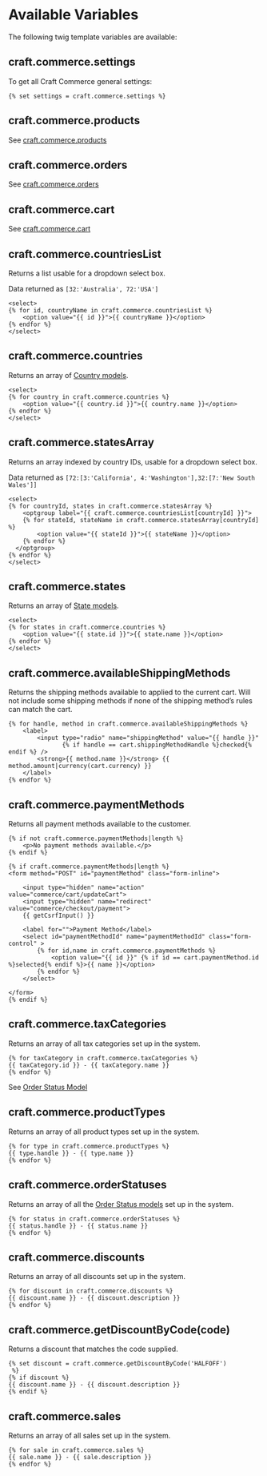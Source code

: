 # Available Variables

The following twig template variables are available:

## craft.commerce.settings

To get all Craft Commerce general settings:

```twig
{% set settings = craft.commerce.settings %}
```

## craft.commerce.products

See [craft.commerce.products](craft-commerce-products.md)

## craft.commerce.orders

See [craft.commerce.orders](craft-commerce-orders.md)

## craft.commerce.cart

See [craft.commerce.cart](craft-commerce-cart.md)

## craft.commerce.countriesList

Returns a list usable for a dropdown select box.

Data returned as `[32:'Australia', 72:'USA']`

```twig
<select>
{% for id, countryName in craft.commerce.countriesList %}
    <option value="{{ id }}">{{ countryName }}</option>
{% endfor %}
</select>
```

## craft.commerce.countries

Returns an array of [Country models](country-model.md).


```twig
<select>
{% for country in craft.commerce.countries %}
    <option value="{{ country.id }}">{{ country.name }}</option>
{% endfor %}
</select>
```

## craft.commerce.statesArray

Returns an array indexed by country IDs, usable for a dropdown select box.

Data returned as `[72:[3:'California', 4:'Washington'],32:[7:'New South Wales']]`

```twig
<select>
{% for countryId, states in craft.commerce.statesArray %}
    <optgroup label="{{ craft.commerce.countriesList[countryId] }}">
    {% for stateId, stateName in craft.commerce.statesArray[countryId] %}
        <option value="{{ stateId }}">{{ stateName }}</option>
    {% endfor %}
  </optgroup>
{% endfor %}
</select>
```

## craft.commerce.states

Returns an array of [State models](state-model.md).


```twig
<select>
{% for states in craft.commerce.countries %}
    <option value="{{ state.id }}">{{ state.name }}</option>
{% endfor %}
</select>
```

## craft.commerce.availableShippingMethods

Returns the shipping methods available to applied to the current cart. Will not include some shipping methods if none of the shipping method’s rules can match the cart.

```twig
{% for handle, method in craft.commerce.availableShippingMethods %}
    <label>
        <input type="radio" name="shippingMethod" value="{{ handle }}"
               {% if handle == cart.shippingMethodHandle %}checked{% endif %} />
        <strong>{{ method.name }}</strong> {{ method.amount|currency(cart.currency) }}
    </label>
{% endfor %}
```

## craft.commerce.paymentMethods

Returns all payment methods available to the customer.

```twig
{% if not craft.commerce.paymentMethods|length %}
    <p>No payment methods available.</p>
{% endif %}

{% if craft.commerce.paymentMethods|length %}
<form method="POST" id="paymentMethod" class="form-inline">

    <input type="hidden" name="action" value="commerce/cart/updateCart">
    <input type="hidden" name="redirect" value="commerce/checkout/payment">
    {{ getCsrfInput() }}

    <label for="">Payment Method</label>
    <select id="paymentMethodId" name="paymentMethodId" class="form-control" >
        {% for id,name in craft.commerce.paymentMethods %}
            <option value="{{ id }}" {% if id == cart.paymentMethod.id %}selected{% endif %}>{{ name }}</option>
        {% endfor %}
    </select>

</form>
{% endif %}
```

## craft.commerce.taxCategories

Returns an array of all tax categories set up in the system.

```twig
{% for taxCategory in craft.commerce.taxCategories %}
{{ taxCategory.id }} - {{ taxCategory.name }}
{% endfor %}
```

See [Order Status Model](order-status-model.md)

## craft.commerce.productTypes

Returns an array of all product types set up in the system.

```twig
{% for type in craft.commerce.productTypes %}
{{ type.handle }} - {{ type.name }}
{% endfor %}
```

## craft.commerce.orderStatuses

Returns an array of all the [Order Status models](order-status-model.md) set up in the system.

```twig
{% for status in craft.commerce.orderStatuses %}
{{ status.handle }} - {{ status.name }}
{% endfor %}
```

## craft.commerce.discounts

Returns an array of all discounts set up in the system.

```twig
{% for discount in craft.commerce.discounts %}
{{ discount.name }} - {{ discount.description }}
{% endfor %}
```

## craft.commerce.getDiscountByCode(code)

Returns a discount that matches the code supplied.

```twig
{% set discount = craft.commerce.getDiscountByCode('HALFOFF')
 %}
{% if discount %}
{{ discount.name }} - {{ discount.description }}
{% endif %}
```

## craft.commerce.sales

Returns an array of all sales set up in the system.

```twig
{% for sale in craft.commerce.sales %}
{{ sale.name }} - {{ sale.description }}
{% endfor %}
```
